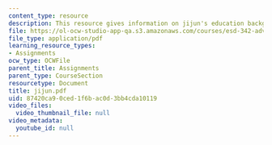 ```yaml
---
content_type: resource
description: This resource gives information on jijun's education background.
file: https://ol-ocw-studio-app-qa.s3.amazonaws.com/courses/esd-342-advanced-system-architecture-spring-2006/87420ca90ced1f6bac0d3bb4cda10119_jijun.pdf
file_type: application/pdf
learning_resource_types:
- Assignments
ocw_type: OCWFile
parent_title: Assignments
parent_type: CourseSection
resourcetype: Document
title: jijun.pdf
uid: 87420ca9-0ced-1f6b-ac0d-3bb4cda10119
video_files:
  video_thumbnail_file: null
video_metadata:
  youtube_id: null
---
```

